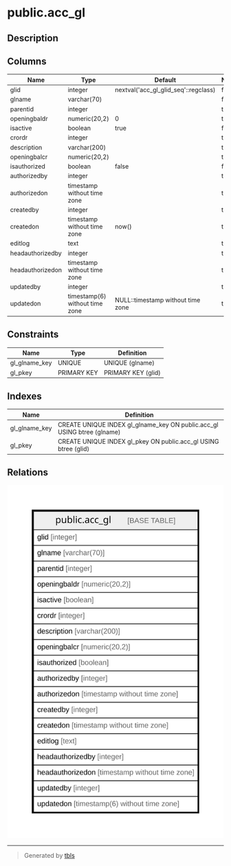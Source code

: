 # public.acc_gl

## Description

## Columns

| Name | Type | Default | Nullable | Children | Parents | Comment |
| ---- | ---- | ------- | -------- | -------- | ------- | ------- |
| glid | integer | nextval('acc_gl_glid_seq'::regclass) | false |  |  |  |
| glname | varchar(70) |  | false |  |  |  |
| parentid | integer |  | true |  |  |  |
| openingbaldr | numeric(20,2) | 0 | true |  |  |  |
| isactive | boolean | true | false |  |  |  |
| crordr | integer |  | true |  |  |  |
| description | varchar(200) |  | true |  |  |  |
| openingbalcr | numeric(20,2) |  | true |  |  |  |
| isauthorized | boolean | false | false |  |  |  |
| authorizedby | integer |  | true |  |  |  |
| authorizedon | timestamp without time zone |  | true |  |  |  |
| createdby | integer |  | true |  |  |  |
| createdon | timestamp without time zone | now() | true |  |  |  |
| editlog | text |  | true |  |  |  |
| headauthorizedby | integer |  | true |  |  |  |
| headauthorizedon | timestamp without time zone |  | true |  |  |  |
| updatedby | integer |  | true |  |  |  |
| updatedon | timestamp(6) without time zone | NULL::timestamp without time zone | true |  |  |  |

## Constraints

| Name | Type | Definition |
| ---- | ---- | ---------- |
| gl_glname_key | UNIQUE | UNIQUE (glname) |
| gl_pkey | PRIMARY KEY | PRIMARY KEY (glid) |

## Indexes

| Name | Definition |
| ---- | ---------- |
| gl_glname_key | CREATE UNIQUE INDEX gl_glname_key ON public.acc_gl USING btree (glname) |
| gl_pkey | CREATE UNIQUE INDEX gl_pkey ON public.acc_gl USING btree (glid) |

## Relations

![er](public.acc_gl.svg)

---

> Generated by [tbls](https://github.com/k1LoW/tbls)
